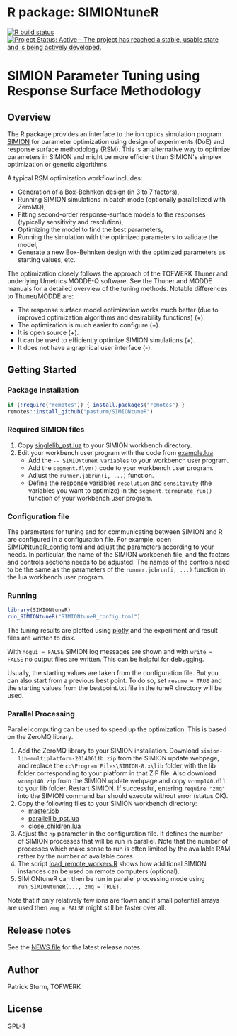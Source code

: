 # R package: SIMIONtuneR
<!-- badges: start -->
[![R build status](https://github.com/pasturm/SIMIONtuneR/workflows/R-CMD-check/badge.svg)](https://github.com/pasturm/SIMIONtuneR/actions)
[![Project Status: Active – The project has reached a stable, usable state and is being actively developed.](https://www.repostatus.org/badges/latest/active.svg)](https://www.repostatus.org/#active)
<!-- badges: end -->

# SIMION Parameter Tuning using Response Surface Methodology

## Overview

The R package provides an interface to the ion optics simulation program 
[SIMION](http://simion.com/) for parameter optimization using design of 
experiments (DoE) and response surface methodology (RSM). This is an alternative 
way to optimize parameters in SIMION and might be more efficient than SIMION's 
simplex optimization or genetic algorithms. 

A typical RSM optimization workflow includes:

* Generation of a Box-Behnken design (in 3 to 7 factors), 
* Running SIMION simulations in batch mode (optionally parallelized with ZeroMQ),
* Fitting second-order response-surface models to the responses (typically 
sensitivity and resolution),
* Optimizing the model to find the best parameters,
* Running the simulation with the optimized parameters to validate the model,
* Generate a new Box-Behnken design with the optimized parameters as starting 
values, etc.

The optimization closely follows the approach of the TOFWERK Thuner and 
underlying Umetrics MODDE-Q software. See the Thuner and MODDE manuals for a 
detailed overview of the tuning methods. Notable differences to Thuner/MODDE are:

* The response surface model optimization works much better (due to improved 
optimization algorithms and desirability functions) (+).
* The optimization is much easier to configure (+). 
* It is open source (+). 
* It can be used to efficiently optimize SIMION simulations (+).
* It does not have a graphical user interface (-). 

## Getting Started

### Package Installation
```r
if (!require("remotes")) { install.packages("remotes") }
remotes::install_github("pasturm/SIMIONtuneR")
```

### Required SIMION files

1.  Copy [singlelib_pst.lua](https://github.com/pasturm/SIMIONtuneR/blob/master/tools/singlelib_pst.lua) to your SIMION workbench directory.
1.  Edit your workbench user program with the code from
    [example.lua](https://github.com/pasturm/SIMIONtuneR/blob/master/tools/example.lua):
    *   Add the `-- SIMIONtuneR variables` to your workbench user program.
    *   Add the `segment.flym()` code to your workbench user program.
    *   Adjust the `runner.jobrun(i, ...)` function. 
    *   Define the response variables `resolution` and `sensitivity` 
        (the variables you want to optimize) in the `segment.terminate_run()` 
        function of your workbench user program. 
    
### Configuration file

The parameters for tuning and for communicating between SIMION and R are 
configured in a configuration file.
For example, open [SIMIONtuneR_config.toml](https://github.com/pasturm/SIMIONtuneR/blob/master/inst/SIMIONtuneR_config.toml) and adjust the parameters according to your needs. In particular, the name of the SIMION
workbench file, and the factors and controls sections needs to be adjusted.
The names of the controls need to be the same as the parameters of the
`runner.jobrun(i, ...)` function in the lua workbench user program.

### Running

```r
library(SIMIONtuneR)
run_SIMIONtuneR("SIMIONtuneR_config.toml")
```

The tuning results are plotted using [plotly](https://plotly.com/r/) and the 
experiment and result files are written to disk.

With `nogui = FALSE` SIMION log messages are shown and with `write = FALSE` no 
output files are written. This can be helpful for debugging.

Usually, the starting values are taken from the configuration file. But you can 
also start from a previous best point. To do so, set `resume = TRUE`
and the starting values from the bestpoint.txt file in the tuneR directory
will be used.

### Parallel Processing

Parallel computing can be used to speed up the optimization. This is based on 
the ZeroMQ library.

1.   Add the ZeroMQ library to your SIMION installation.
Download `simion-lib-multiplatform-20140611b.zip` from the SIMION update webpage, 
and replace the `c:\Program Files\SIMION-8.x\lib` folder with the lib folder 
corresponding to your platform in that ZIP file. Also download `vcomp140.zip` 
from the SIMION update webpage and copy `vcomp140.dll` to your lib folder. 
Restart SIMION. If successful, entering `require "zmq"` into the SIMION command 
bar should execute without error (status OK). 
1.  Copy the following files to your SIMION workbench directory:
    *   [master.iob](https://github.com/pasturm/SIMIONtuneR/blob/master/tools/master.iob)
    *   [parallellib_pst.lua](https://github.com/pasturm/SIMIONtuneR/blob/master/tools/parallellib_pst.lua)  
    *   [close_children.lua](https://github.com/pasturm/SIMIONtuneR/blob/master/tools/close_children.lua) 
1. Adjust the `np` parameter in the configuration file. It defines the 
number of SIMION processes that will be run in parallel. Note that the number of
processes which make sense to run is often limited by the available RAM rather
by the number of available cores. 
1. The script [load_remote_workers.R](https://github.com/pasturm/SIMIONtuneR/blob/master/tools/load_remote_workers.R)
shows how additional SIMION instances can be used on remote computers (optional).
1. SIMIONtuneR can then be run in parallel processing mode
using `run_SIMIONtuneR(..., zmq = TRUE)`.

Note that if only relatively few ions are flown and if small potential arrays 
are used then `zmq = FALSE` might still be faster over all.

## Release notes
See the [NEWS file](https://github.com/pasturm/SIMIONtuneR/blob/master/NEWS.md) for the latest release notes.
    
## Author
Patrick Sturm, TOFWERK

## License
GPL-3
